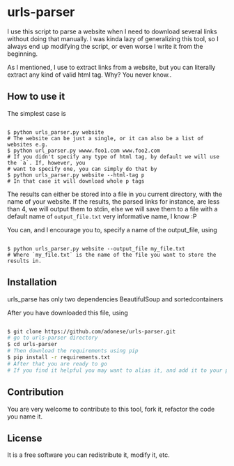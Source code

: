 urls-parser
===========


I use this script to parse a website when I need to download several links without doing that manually. I was kinda lazy of generalizing this tool, so I always end up modifying the script, or even worse I write it from the beginning.

As I mentioned, I use to extract links from a website, but you can literally extract any kind of valid html tag. Why? You never know..

## How to use it

The simplest case is

```shell

$ python urls_parser.py website
# The website can be just a single, or it can also be a list of websites e.g.
$ python url_parser.py wwww.foo1.com www.foo2.com
# If you didn't specify any type of html tag, by default we will use the `a`. If, however, you
# want to specify one, you can simply do that by
$ python urls_parser.py website --html-tag p
# In that case it will download whole p tags
```
The results can either be stored into a file in you current directory, with the name of your website. If the results, the parsed links for instance, are less than 4, we will output them to stdin, else we will save them to a file with a default name of `output_file.txt` very informative name, I know :P

You can, and I encourage you to, specify a name of the output_file, using

```shell

$ python urls_parser.py website --output_file my_file.txt
# Where `my_file.txt` is the name of the file you want to store the results in.
```

## Installation

urls_parse has only two dependencies BeautifulSoup and sortedcontainers

After you have downloaded this file, using

```bash

$ git clone https://github.com/adonese/urls-parser.git
# go to urls-parser directory
$ cd urls-parser
# Then download the requirements using pip
$ pip install -r requirements.txt
# After that you are ready to go
# If you find it helpful you may want to alias it, and add it to your path
```

## Contribution

You are very welcome to contribute to this tool, fork it, refactor the code you name it.

## License

It is a free software you can redistribute it, modify it, etc.
